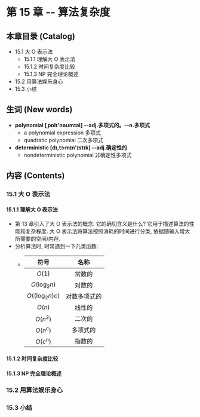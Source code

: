 # 第 15 章 -- 算法复杂度

## 本章目录 (Catalog)
- 15.1 大 O 表示法
    + 15.1.1 理解大 O 表示法
    + 15.1.2 时间复杂度比较
    + 15.1.3 NP 完全理论概述
- 15.2 用算法娱乐身心
- 15.3 小结

## 生词 (New words)
- **polynomial [ˌpɒlɪ'nəʊmɪəl] --adj.多项式的。--n.多项式**
    + a polynomial expression 多项式
    + quadratic polynomial 二次多项式
- **deterministic [dɪ,tɝmɪn'ɪstɪk] --adj.确定性的** 
    + nondeterministic polynomial 非确定性多项式    

## 内容 (Contents)
### 15.1 大 O 表示法
#### 15.1.1 理解大 O 表示法
- 第 13 章引入了大 O 表示法的概念. 它的确切含义是什么? 它用于描述算法的性能和复杂程度. 
  大 O 表示法将算法按照消耗的时间进行分类, 依据随输入增大所需要的空间/内存. 
- 分析算法时, 时常遇到一下几类函数:
    + |符号|名称|
      |:---:|:---:|
      |$O(1)$|常数的|
      |$O(\log_{2}{n})$|对数的|
      |$O((\log_{2}{n})c)$|对数多项式的|
      |$O(n)$|线性的|
      |$O(n^2)$|二次的|
      |$O(n^c)$|多项式的|
      |$O(c^n)$|指数的|
#### 15.1.2 时间复杂度比较
#### 15.1.3 NP 完全理论概述

### 15.2 用算法娱乐身心

### 15.3 小结